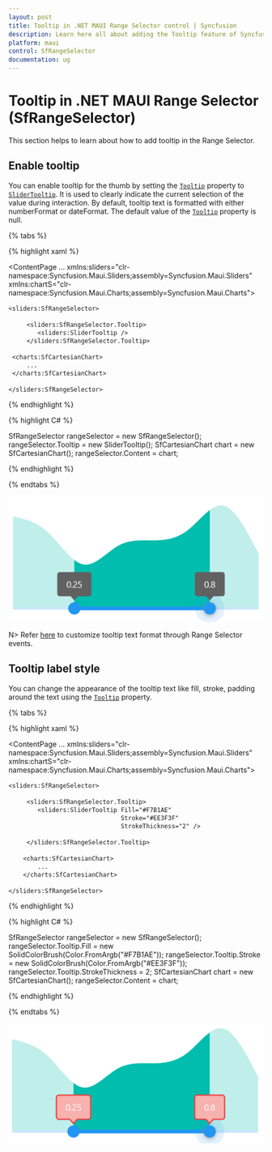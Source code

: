 ```yaml
---
layout: post
title: Tooltip in .NET MAUI Range Selector control | Syncfusion
description: Learn here all about adding the Tooltip feature of Syncfusion .NET MAUI Range Selector (SfRangeSelector) control and more.
platform: maui
control: SfRangeSelector
documentation: ug
---
```


# Tooltip in .NET MAUI Range Selector (SfRangeSelector)

This section helps to learn about how to add tooltip in the Range Selector.

## Enable tooltip

You can enable tooltip for the thumb by setting the [`Tooltip`](https://help.syncfusion.com/cr/maui/Syncfusion.Maui.Sliders.SliderBase.html#Syncfusion_Maui_Sliders_SliderBase_Tooltip) property to [`SliderTooltip`](https://help.syncfusion.com/cr/maui/Syncfusion.Maui.Sliders.SliderTooltip.html). It is used to clearly indicate the current selection of the value during interaction. By default, tooltip text is formatted with either numberFormat or dateFormat. The default value of the [`Tooltip`](https://help.syncfusion.com/cr/maui/Syncfusion.Maui.Sliders.SliderBase.html#Syncfusion_Maui_Sliders_SliderBase_Tooltip) property is null. 

{% tabs %}

{% highlight xaml %}

<ContentPage 
             ...
             xmlns:sliders="clr-namespace:Syncfusion.Maui.Sliders;assembly=Syncfusion.Maui.Sliders"
             xmlns:chartS="clr-namespace:Syncfusion.Maui.Charts;assembly=Syncfusion.Maui.Charts">
    
    <sliders:SfRangeSelector>
         
         <sliders:SfRangeSelector.Tooltip>
            <sliders:SliderTooltip />
         </sliders:SfRangeSelector.Tooltip>
     
     <charts:SfCartesianChart>
         ...
     </charts:SfCartesianChart>
    
    </sliders:SfRangeSelector>
</ContentPage>

{% endhighlight %}

{% highlight C# %}

SfRangeSelector rangeSelector = new SfRangeSelector();
rangeSelector.Tooltip = new SliderTooltip();
SfCartesianChart chart = new SfCartesianChart();
rangeSelector.Content = chart;

{% endhighlight %}

{% endtabs %}

![RangeSelector tooltip](images/tooltip/tooltip.png)

N> Refer [here](https://help.syncfusion.com/maui/range-selector/events) to customize tooltip text format through Range Selector events.

## Tooltip label style

You can change the appearance of the tooltip text like fill, stroke, padding around the text using the [`Tooltip`](https://help.syncfusion.com/cr/maui/Syncfusion.Maui.Sliders.SliderBase.html#Syncfusion_Maui_Sliders_SliderBase_Tooltip) property.

{% tabs %}

{% highlight xaml %}

<ContentPage 
             ...
             xmlns:sliders="clr-namespace:Syncfusion.Maui.Sliders;assembly=Syncfusion.Maui.Sliders"
             xmlns:chartS="clr-namespace:Syncfusion.Maui.Charts;assembly=Syncfusion.Maui.Charts">
    
    <sliders:SfRangeSelector>
         
         <sliders:SfRangeSelector.Tooltip>
            <sliders:SliderTooltip Fill="#F7B1AE" 
                                   Stroke="#EE3F3F" 
                                   StrokeThickness="2" />
        
         </sliders:SfRangeSelector.Tooltip>
        
        <charts:SfCartesianChart>
            ...
        </charts:SfCartesianChart>
    
    </sliders:SfRangeSelector>
</ContentPage>

{% endhighlight %}

{% highlight C# %}

SfRangeSelector rangeSelector = new SfRangeSelector();
rangeSelector.Tooltip.Fill = new SolidColorBrush(Color.FromArgb("#F7B1AE"));
rangeSelector.Tooltip.Stroke = new SolidColorBrush(Color.FromArgb("#EE3F3F"));
rangeSelector.Tooltip.StrokeThickness = 2;
SfCartesianChart chart = new SfCartesianChart();
rangeSelector.Content = chart;

{% endhighlight %}

{% endtabs %}

![RangeSelector tooltip style](images/tooltip/tooltip-style.png)

